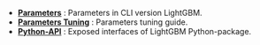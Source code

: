 * [**Parameters**](https://lightgbm.readthedocs.io/en/latest/Parameters.html) : Parameters in CLI version LightGBM.
* [**Parameters Tuning**](https://lightgbm.readthedocs.io/en/latest/Parameters-tuning.html) : Parameters tuning guide.
* [**Python-API**](https://lightgbm.readthedocs.io/en/latest/Python-API.html) : Exposed interfaces of LightGBM Python-package.
